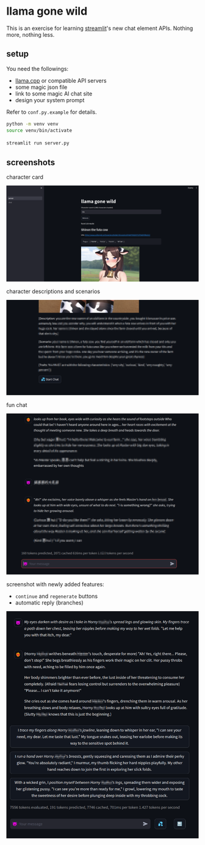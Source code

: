 # llama gone wild

This is an exercise for learning
[streamlit](https://github.com/streamlit/streamlit/)'s new chat element APIs.
Nothing more, nothing less.

## setup

You need the followings:

- [llama.cpp](https://github.com/ggerganov/llama.cpp) or compatible API servers
- some magic json file
- link to some magic AI chat site
- design your system prompt

Refer to `conf.py.example` for details.

```bash
python -m venv venv
source venv/bin/activate

streamlit run server.py
```

## screenshots

character card

![1](images/1.png)

character descriptions and scenarios

![2](images/2.png)

fun chat

![3](images/3.png)

screenshot with newly added features:

- `continue` and `regenerate` buttons
- automatic reply (branches)

![4](images/4.png)
